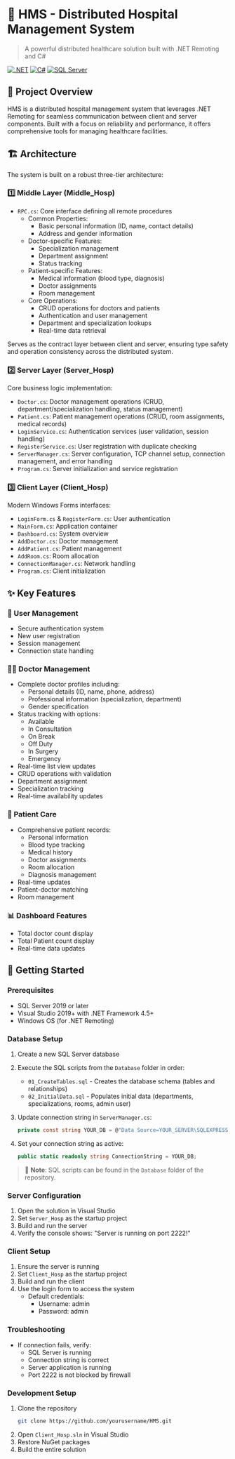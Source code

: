 # 🏥 HMS - Distributed Hospital Management System

> A powerful distributed healthcare solution built with .NET Remoting and C#

[![.NET](https://img.shields.io/badge/.NET%20Framework-4.5+-512BD4?style=for-the-badge&logo=.net&logoColor=white)](https://dotnet.microsoft.com/)
[![C#](https://img.shields.io/badge/C%23-239120?style=for-the-badge&logo=c-sharp&logoColor=white)](https://docs.microsoft.com/en-us/dotnet/csharp/)
[![SQL Server](https://img.shields.io/badge/SQL%20Server-CC2927?style=for-the-badge&logo=microsoft-sql-server&logoColor=white)](https://www.microsoft.com/en-us/sql-server)

## 🌟 Project Overview

HMS is a distributed hospital management system that leverages .NET Remoting for seamless communication between client and server components. Built with a focus on reliability and performance, it offers comprehensive tools for managing healthcare facilities.

## 🏗️ Architecture

The system is built on a robust three-tier architecture:

### 1️⃣ Middle Layer (Middle_Hosp)
- `RPC.cs`: Core interface defining all remote procedures
  - Common Properties:
    - Basic personal information (ID, name, contact details)
    - Address and gender information
  - Doctor-specific Features:
    - Specialization management
    - Department assignment
    - Status tracking
  - Patient-specific Features:
    - Medical information (blood type, diagnosis)
    - Doctor assignments
    - Room management
  - Core Operations:
    - CRUD operations for doctors and patients
    - Authentication and user management
    - Department and specialization lookups
    - Real-time data retrieval

Serves as the contract layer between client and server, ensuring type safety and operation consistency across the distributed system.

### 2️⃣ Server Layer (Server_Hosp)
Core business logic implementation:
- `Doctor.cs`: Doctor management operations (CRUD, department/specialization handling, status management)
- `Patient.cs`: Patient management operations (CRUD, room assignments, medical records)
- `LoginService.cs`: Authentication services (user validation, session handling)
- `RegisterService.cs`: User registration with duplicate checking
- `ServerManager.cs`: Server configuration, TCP channel setup, connection management, and error handling
- `Program.cs`: Server initialization and service registration

### 3️⃣ Client Layer (Client_Hosp)
Modern Windows Forms interfaces:
- `LoginForm.cs` & `RegisterForm.cs`: User authentication
- `MainForm.cs`: Application container
- `Dashboard.cs`: System overview
- `AddDoctor.cs`: Doctor management
- `AddPatient.cs`: Patient management
- `AddRoom.cs`: Room allocation
- `ConnectionManager.cs`: Network handling
- `Program.cs`: Client initialization

## ✨ Key Features

### 👤 User Management
- Secure authentication system
- New user registration
- Session management
- Connection state handling

### 👨‍⚕️ Doctor Management
- Complete doctor profiles including:
  - Personal details (ID, name, phone, address)
  - Professional information (specialization, department)
  - Gender specification
- Status tracking with options:
  - Available
  - In Consultation
  - On Break
  - Off Duty
  - In Surgery
  - Emergency
- Real-time list view updates
- CRUD operations with validation
- Department assignment
- Specialization tracking
- Real-time availability updates

### 🏃 Patient Care
- Comprehensive patient records:
  - Personal information
  - Blood type tracking
  - Medical history
  - Doctor assignments
  - Room allocation
  - Diagnosis management
- Real-time updates
- Patient-doctor matching
- Room management

### 📊 Dashboard Features
- Total doctor count display
- Total Patient count display
- Real-time data updates

## 🚀 Getting Started

### Prerequisites
- SQL Server 2019 or later
- Visual Studio 2019+ with .NET Framework 4.5+
- Windows OS (for .NET Remoting)

### Database Setup
1. Create a new SQL Server database
2. Execute the SQL scripts from the `Database` folder in order:
   - `01_CreateTables.sql` - Creates the database schema (tables and relationships)
   - `02_InitialData.sql` - Populates initial data (departments, specializations, rooms, admin user)

3. Update connection string in `ServerManager.cs`:
   ```csharp
   private const string YOUR_DB = @"Data Source=YOUR_SERVER\SQLEXPRESS;Initial Catalog=YOUR_DATABASE;Integrated Security=True;Connect Timeout=30;";
   ```

4. Set your connection string as active:
   ```csharp
   public static readonly string ConnectionString = YOUR_DB;
   ```

> 📝 **Note**: SQL scripts can be found in the `Database` folder of the repository.

### Server Configuration
1. Open the solution in Visual Studio
2. Set `Server_Hosp` as the startup project
3. Build and run the server
4. Verify the console shows: "Server is running on port 2222!"

### Client Setup
1. Ensure the server is running
2. Set `Client_Hosp` as the startup project
3. Build and run the client
4. Use the login form to access the system
   - Default credentials:
     - Username: admin
     - Password: admin

### Troubleshooting
- If connection fails, verify:
  - SQL Server is running
  - Connection string is correct
  - Server application is running
  - Port 2222 is not blocked by firewall

### Development Setup
1. Clone the repository
   ```bash
   git clone https://github.com/yourusername/HMS.git
   ```
2. Open `Client_Hosp.sln` in Visual Studio
3. Restore NuGet packages
4. Build the entire solution